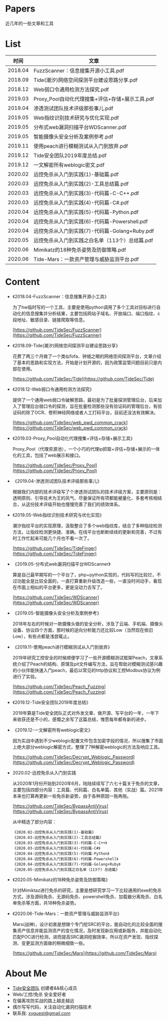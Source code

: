 
# Papers
近几年的一些文章和工具

# List

| 时间 | 文章 |
| ---  | --- |
| 2018.04 | FuzzScanner：信息搜集开源小工具.pdf |
| 2018.09 | Tide(潮汐)网络空间探测平台建设思路分享.pdf |
| 2018.12 | Web弱口令通用检测方法探究.pdf |
| 2019.03 | Proxy_Pool自动化代理搜集+评估+存储+展示工具.pdf |
| 2019.04 | 渗透测试团队技术评级那些事儿.pdf |
| 2019.05 | Web指纹识别技术研究与优化实现.pdf |
| 2019.05 | 分布式web漏洞扫描平台WDScanner.pdf |
| 2019.05 | 智能摄像头安全分析及案例参考.pdf |
| 2019.11 | 使用peach进行模糊测试从入门到放弃.pdf |
| 2019.12 | Tide安全团队2019年度总结.pdf |
| 2019.12 | 一文解密所有weblogic密文.pdf |
| 2020.02 | 远控免杀从入门到实践(1)-基础篇.pdf |
| 2020.03 | 远控免杀从入门到实践(2)-工具总结篇.pdf |
| 2020.03 | 远控免杀从入门到实践(3)-代码篇-C-C++.pdf |
| 2020.03 | 远控免杀从入门到实践(4)-代码篇-C#.pdf |
| 2020.04 | 远控免杀从入门到实践(5)-代码篇-Python.pdf |
| 2020.04 | 远控免杀从入门到实践(6)-代码篇-Powershell.pdf |
| 2020.04 | 远控免杀从入门到实践(7)-代码篇-Golang+Ruby.pdf |
| 2020.05 | 远控免杀从入门到实践之白名单（113个）总结篇.pdf |
| 2020.06 | Mimikatz的18种免杀姿势及防御策略.pdf |
| 2020.06 | Tide-Mars：一款资产管理与威胁监测平台.pdf |


# Content

- 《2018.04-FuzzScanner：信息搜集开源小工具》
    
    为了hw临时写的一个工具，主要是使用python调用了多个工具对目标进行自动化的信息搜集并分析结果，主要包括网站子域名、开放端口、端口指纹、c段地址、敏感目录、链接爬取等信息。
    

    [https://github.com/TideSec/FuzzScanner](https://github.com/TideSec/FuzzScanner)

    
- 《2018.09-Tide(潮汐)网络空间探测平台建设思路分享》
    
    花费了两三个月做了一个类似fofa、钟馗之眼的网络空间探测平台，文章介绍了基本的思路和实现方法，开始是计划开源的，因为政策监管问题目前只是内部在使用。
    

    [https://github.com/TideSec/Tide](https://github.com/TideSec/Tide)

    
- 《2018.12-Web弱口令通用检测方法探究》
    
    提供了一个通用web弱口令破解思路，最初是为了批量探测管理后台，后来加入了管理后台弱口令的探测，旨在批量检测那些没有验证码的管理后台，有验证码的除了OCR、卷积神经网络或者人工打码平台，目前还没法有效解决。
    

    [https://github.com/TideSec/web_pwd_common_crack](https://github.com/TideSec/web_pwd_common_crack)

    
- 《2019.03-Proxy_Pool自动化代理搜集+评估+存储+展示工具》

    Proxy_Pool（代理资源池），一个小巧的代理ip抓取+评估+存储+展示的一体化的工具，包括了web展示和接口。
    

    [https://github.com/TideSec/Proxy_Pool](https://github.com/TideSec/Proxy_Pool)

    
- 《2019.04-渗透测试团队技术评级那些事儿》

    根据我们内部的技术评级写了个渗透测试团队的技术评级方案，主要原则是：透明原则、引导技术为王的风气、尽量保证所有项都能被量化、多套考核相结合，从这份技术评级开始也慢慢完善了我们的绩效体系。
    
- 《2019.05-Web指纹识别技术研究与优化实现》

    潮汐指纹平台的实现原理，汲取整合了多个web指纹库，结合了多种指纹检测方法，让指纹检测更快捷、准确。在线平台也断断续续的更新和完善，不过有时工作忙起来可能几个月也不看一次了。
    

    [https://github.com/TideSec/TideFinger](https://github.com/TideSec/TideFinger)

    
- 《2019.05-分布式web漏洞扫描平台WDScanner》

    算是自己最早期写的一个平台了，php+python实现的，代码写的比较烂，不过功能全是比较全面的，一直打算重新升级改造一些，一直没时间动手，看现在市面上相似的平台更多，更是没动力去写了。
    

    [https://github.com/TideSec/WDScanner](https://github.com/TideSec/WDScanner)


- 《2019.05-智能摄像头安全分析及案例参考》

    2018年左右的时候对一款摄像头做的安全分析，涉及了云端、手机端、摄像头设备、协议四个方面，那时候的逆向分析能力还比较Low（当然现在依旧Low），有些点都是浅尝辄止。
    
- 《2019.11-使用peach进行模糊测试从入门到放弃》

    2019年研究工控安全的时候顺便学习了一些开源模糊测试框架Peach，文章系统介绍了Peach的结构、原理及pit文件编写方法，旨在帮助对模糊测试感兴趣的小伙伴能快速入门peach，最后以常见的http协议和工控Modbus协议为例进行了实验。
    

    [https://github.com/TideSec/Peach_Fuzzing](https://github.com/TideSec/Peach_Fuzzing)

    
- 《2019.12-Tide安全团队2019年度总结》
    
    2019年算是Tide安全团队正式对外发文章、做开源、写平台的一年，一年下来收获还是不小的，感慨之余写了这篇总结，惟愿每年都有新的进步。
    
- 《2019.12-一文解密所有weblogic密文》

    因为实战中遇到不少weblogic配置文件包含加密字段的情况，所以搜集了市面上绝大部分weblogic解密方式，整理了7种解密weblogic的方法及响应工具。
    
    [https://github.com/TideSec/Decrypt_Weblogic_Password](https://github.com/TideSec/Decrypt_Weblogic_Password)

- 2020.02-远控免杀从入门到实践
    
    从2020年1月份开始到2020年6月，陆陆续续写了六七十篇关于免杀的文章，主要包括四部分内容：工具篇、代码篇、白名单篇、其他（实战）篇。2021年本来也打算再更新一些免杀新姿势，由于各种原因一拖再拖。
    
    [https://github.com/TideSec/BypassAntiVirus](https://github.com/TideSec/BypassAntiVirus)
    
    从中精选了部分内容：
    ```
    《2020.02-远控免杀从入门到实践(1)-基础篇》
    《2020.03-远控免杀从入门到实践(2)-工具总结篇》
    《2020.03-远控免杀从入门到实践(3)-代码篇-C-C++》
    《2020.03-远控免杀从入门到实践(4)-代码篇-C#》
    《2020.04-远控免杀从入门到实践(5)-代码篇-Python》
    《2020.04-远控免杀从入门到实践(6)-代码篇-Powershell》
    《2020.04-远控免杀从入门到实践(7)-代码篇-Golang+Ruby》
    《2020.05-远控免杀从入门到实践之白名单（113个）总结篇》
    ```

- 《2020.05-Mimikatz的18种免杀姿势及防御策略》
    
    针对Mimiktaz进行免杀的研究，主要是想研究学习一下比较通用的exe的免杀方式，涉及源码免杀、无源码免杀、powershell免杀、加载器分离免杀、白名单免杀等方面，共18种免杀姿势。

- 《2020.06-Tide-Mars：一款资产管理与威胁监测平台》
    
    Mars(战神)，设计初衷是想做个专门挖SRC的平台，能自动化的比较全面的搜集资产信息并能监测资产的变化情况，及时发现新应用或新服务，并能自动化匹配POC进行检测，进而提高SRC漏洞挖掘效率，所以在资产发现、指纹探测、变更监测方面做的稍微细致一些。
    
    [https://github.com/TideSec/Mars](https://github.com/TideSec/Mars)

# About Me

- [Tide安全团队](http://www.tidesec.com/) 创建者&&核心成员
- Web/工控/免杀 安全爱好者
- 在偏离攻防实战的路上越走越远
- 偶尔写写代码，关注自动化漏洞扫描技术
- 联系我: xyguest@gmail.com
